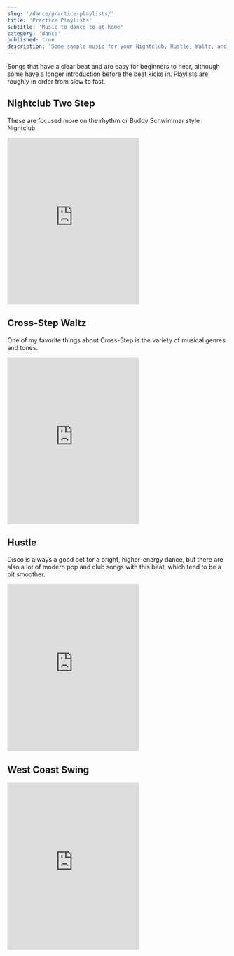 ```yaml
---
slug: '/dance/practice-playlists/'
title: 'Practice Playlists'
subtitle: 'Music to dance to at home'
category: 'dance'
published: true
description: 'Some sample music for your Nightclub, Hustle, Waltz, and West Coast practice time.'
---
```


Songs that have a clear beat and are easy for beginners to hear, although some have a longer introduction before the beat kicks in. Playlists are roughly in order from slow to fast.

## Nightclub Two Step

These are focused more on the rhythm or Buddy Schwimmer style Nightclub.

<iframe src="https://open.spotify.com/embed/playlist/1znqbIsLe1LRXqS6sp39mn" width="300" height="380" frameborder="0" allowtransparency="true" allow="encrypted-media"></iframe>

## Cross-Step Waltz

One of my favorite things about Cross-Step is the variety of musical genres and tones.

<iframe src="https://open.spotify.com/embed/playlist/0gnzLdDMTjqIdBgxpdrYtK" width="300" height="380" frameborder="0" allowtransparency="true" allow="encrypted-media"></iframe>

## Hustle

Disco is always a good bet for a bright, higher-energy dance, but there are also a lot of modern pop and club songs with this beat, which tend to be a bit smoother.

<iframe src="https://open.spotify.com/embed/playlist/4KT4ODT8IWMvVRJyT37XuO" width="300" height="380" frameborder="0" allowtransparency="true" allow="encrypted-media"></iframe>

## West Coast Swing

<iframe src="https://open.spotify.com/embed/playlist/4vJTLsneoJOf3SEQmwQ4U4" width="300" height="380" frameborder="0" allowtransparency="true" allow="encrypted-media"></iframe>
